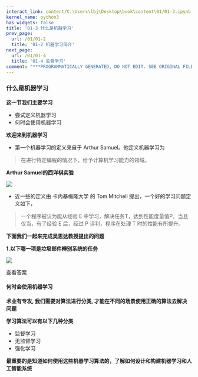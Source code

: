 ```yaml
---
interact_link: content/C:\Users\lbj\Desktop\book\content\01/01-3.ipynb
kernel_name: python3
has_widgets: false
title: '01-3 什么是机器学习'
prev_page:
  url: /01/01-2
  title: '01-2 机器学习简介'
next_page:
  url: /01/01-4
  title: '01-4 监督学习'
comment: "***PROGRAMMATICALLY GENERATED, DO NOT EDIT. SEE ORIGINAL FILES IN /content***"
---
```


### 什么是机器学习

**这一节我们主要学习**

+ 尝试定义机器学习
+ 何时会使用机器学习

**欢迎来到机器学习**

+ 第一个机器学习的定义来自于 Arthur Samuel。他定义机器学习为
>在进行特定编程的情况下，给予计算机学习能力的领域。

**Arthur Samuel的西洋棋实验**     

![](https://i.loli.net/2018/11/29/5bffdd2e18d54.png)

+ 近一些的定义由 卡内基梅隆大学 的 Tom Mitchell 提出，一个好的学习问题定义如下，

> 一个程序被认为能从经验 E 中学习，解决任务T，达到性能度量值P，当且仅当，有了经验 E 后，经过 P 评判，程序在处理 T 时的性能有所提升。

**下面我们一起来完成吴恩达教授提出的问题**

**1.以下哪一项是垃圾邮件辨别系统的任务**

![](https://i.loli.net/2018/11/29/5bffddb2da07f.png)

<span class='md-hint-alone-link pop 0'>查看答案</span>

#### 何时会使用机器学习

**术业有专攻, 我们需要对算法进行分类, 才能在不同的场景使用正确的算法去解决问题**

**学习算法可以有以下几种分类</span>**

+ 监督学习
+ 无监督学习
+ 强化学习

**最重要的是知道如何使用这些机器学习算法的，了解如何设计和构建机器学习和人工智能系统**
